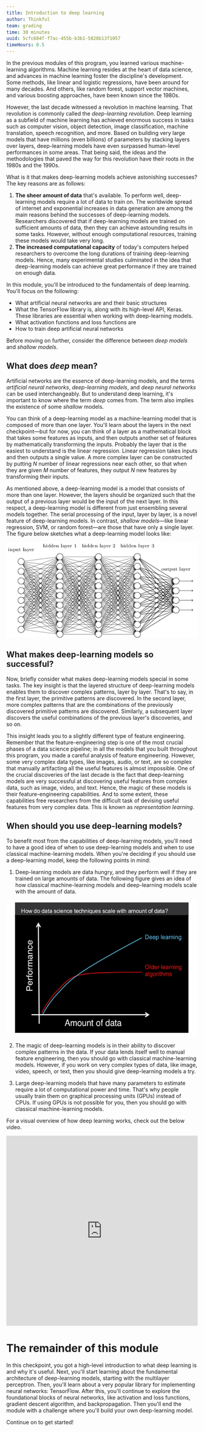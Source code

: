 ```yaml
---
title: Introduction to deep learning
author: Thinkful
team: grading
time: 30 minutes
uuid: 5cfc684f-f7ac-455b-b3b1-5828b13f1057
timeHours: 0.5
---
```


In the previous modules of this program, you learned various machine-learning algorithms. Machine learning resides at the heart of data science, and advances in machine learning foster the discipline's development. Some methods, like linear and logistic regressions, have been around for many decades. And others, like random forest, support vector machines, and various boosting approaches, have been known since the 1980s.

However, the last decade witnessed a revolution in machine learning. That revolution is commonly called the *deep-learning revolution*. Deep learning as a subfield of machine learning has achieved enormous success in tasks such as computer vision, object detection, image classification, machine translation, speech recognition, and more. Based on building very large models that have millions (even billions) of parameters by stacking layers over layers, deep-learning models have even surpassed human-level performances in some areas. That being said, the ideas and the methodologies that paved the way for this revolution have their roots in the 1980s and the 1990s.

What is it that makes deep-learning models achieve astonishing successes? The key reasons are as follows:

1. **The sheer amount of data** that's available. To perform well, deep-learning models require a lot of data to train on. The worldwide spread of internet and exponential increases in data generation are among the main reasons behind the successes of deep-learning models. Researchers discovered that if deep-learning models are trained on sufficient amounts of data, then they can achieve astounding results in some tasks. However, without enough computational resources, training these models would take very long. 
2. **The increased computational capacity** of today's computers helped researchers to overcome the long durations of training deep-learning models. Hence, many experimental studies culminated in the idea that deep-learning models can achieve great performance if they are trained on enough data.

In this module, you'll be introduced to the fundamentals of deep learning. You'll focus on the following:

* What artificial neural networks are and their basic structures
* What the TensorFlow library is, along with its high-level API, Keras. These libraries are essential when working with deep-learning models.
* What activation functions and loss functions are
* How to train deep artificial neural networks

Before moving on further, consider the difference between *deep models* and *shallow models*.

## What does *deep* mean?

Artificial networks are the essence of deep-learning models, and the terms *artificial neural networks*, *deep-learning models*, and *deep neural networks* can be used interchangeably. But to understand deep learning, it's important to know where the term *deep* comes from. The term also implies the existence of some *shallow* models.

You can think of a deep-learning model as a machine-learning model that is composed of more than one layer. You'll learn about the layers in the next checkpoint—but for now, you can think of a layer as a mathematical block that takes some features as inputs, and then outputs another set of features by mathematically transforming the inputs. Probably the layer that is the easiest to understand is the linear regression. Linear regression takes inputs and then outputs a single value. A more complex layer can be constructed by putting *N* number of linear regressions near each other, so that when they are given *M* number of features, they output *N* new features by transforming their inputs.

As mentioned above, a deep-learning model is a model that consists of more than one layer. However, the layers should be organized such that the output of a previous layer would be the input of the next layer. In this respect, a deep-learning model is different from just ensembling several models together. The serial processing of the input, layer by layer, is a novel feature of deep-learning models. In contrast, *shallow models*—like linear regression, SVM, or random forest—are those that have only a single layer. The figure below sketches what a deep-learning model looks like:

![multiple layers](multiple_layers.png)

## What makes deep-learning models so successful?

Now, briefly consider what makes deep-learning models special in some tasks. The key insight is that the layered structure of deep-learning models enables them to discover complex patterns, layer by layer. That's to say, in the first layer, the primitive patterns are discovered. In the second layer, more complex patterns that are the combinations of the previously discovered primitive patterns are discovered. Similarly, a subsequent layer discovers the useful combinations of the previous layer's discoveries, and so on.

This insight leads you to a slightly different type of feature engineering. Remember that the feature-engineering step is one of the most crucial phases of a data science pipeline; in all the models that you built throughout this program, you made a careful analysis of feature engineering. However, some very complex data types, like images, audio, or text, are so complex that manually artifacting all the useful features is almost impossible. One of the crucial discoveries of the last decade is the fact that deep-learning models are very successful at discovering useful features from complex data, such as image, video, and text. Hence, the magic of these models is their feature-engineering capabilities. And to some extent, these capabilities free researchers from the difficult task of devising useful features from very complex data. This is known as *representation learning*.

## When should you use deep-learning models?

To benefit most from the capabilities of deep-learning models, you'll need to have a good idea of when to use deep-learning models and when to use classical machine-learning models. When you're deciding if you should use a deep-learning model, keep the following points in mind:

1. Deep-learning models are data hungry, and they perform well if they are trained on large amounts of data. The following figure gives an idea of how classical machine-learning models and deep-learning models scale with the amount of data.

![why deep learning?](why_dl.jpg)

2. The magic of deep-learning models is in their ability to discover complex patterns in the data. If your data lends itself well to manual feature engineering, then you should go with classical machine-learning models. However, if you work on very complex types of data, like image, video, speech, or text, then you should give deep-learning models a try.

3. Large deep-learning models that have many parameters to estimate require a lot of computational power and time. That's why people usually train them on graphical processing units (GPUs) instead of CPUs. If using GPUs is not possible for you, then you should go with classical machine-learning models.

For a visual overview of how deep learning works, check out the below video.

<iframe id="kaltura_player_1604701688" src="https://cdnapisec.kaltura.com/p/2315191/sp/231519100/embedIframeJs/uiconf_id/45331192/partner_id/2315191?iframeembed=true&playerId=kaltura_player_1604701688&entry_id=1_xjhz6g2d" width="100%" height="500" allowfullscreen webkitallowfullscreen mozAllowFullScreen allow="autoplay *; fullscreen *; encrypted-media *" frameborder="0"></iframe>


# The remainder of this module

In this checkpoint, you got a high-level introduction to what deep learning is and why it's useful. Next, you'll start learning about the fundamental architecture of deep-learning models, starting with the multilayer perceptron. Then, you'll learn about a very popular library for implementing neural networks: TensorFlow. After this, you'll continue to explore the foundational blocks of neural networks, like activation and loss functions, gradient descent algorithm, and backpropagation. Then you'll end the module with a challenge where you'll build your own deep-learning model.

Continue on to get started!
